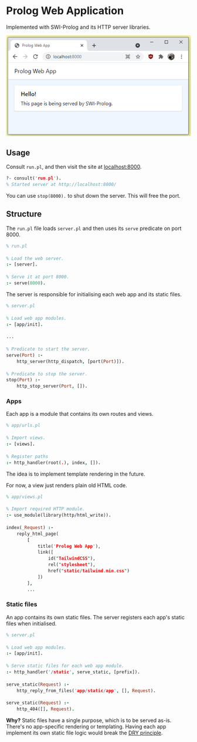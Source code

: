 # Prolog Web Application

Implemented with SWI-Prolog and its HTTP server libraries.

![Prolog web application, shown in Google Chrome.](docs/assets/prolog-web-app-preview.png)

## Usage

Consult `run.pl`, and then visit the site at [localhost:8000](http://localhost:8000).

```prolog
?- consult('run.pl').
% Started server at http://localhost:8000/

```

You can use `stop(8000).` to shut down the server. This will free the port.

## Structure

The `run.pl` file loads `server.pl` and then uses its `serve` predicate on port 8000.

```prolog
% run.pl

% Load the web server.
:- [server].

% Serve it at port 8000.
:- serve(8000).

```

The server is responsible for initialising each web app and its static files.

```prolog
% server.pl

% Load web app modules.
:- [app/init].

...

% Predicate to start the server.
serve(Port) :-
    http_server(http_dispatch, [port(Port)]).

% Predicate to stop the server.
stop(Port) :-
    http_stop_server(Port, []).

```

### Apps

Each app is a module that contains its own routes and views.

```prolog
% app/urls.pl

% Import views.
:- [views].

% Register paths
:- http_handler(root(.), index, []).

```

The idea is to implement template rendering in the future. 

For now, a view just renders plain old HTML code.

```prolog
% app/views.pl

% Import required HTTP module.
:- use_module(library(http/html_write)).

index(_Request) :-
	reply_html_page(
	    [
            title('Prolog Web App'),
            link([
                id("TailwindCSS"), 
                rel("stylesheet"), 
                href("static/tailwind.min.css")
            ])
        ],
        ...
```

### Static files

An app contains its own static files. The server registers each app's static files when initialised.

```prolog
% server.pl

% Load web app modules.
:- [app/init].

% Serve static files for each web app module.
:- http_handler('/static', serve_static, [prefix]).

serve_static(Request) :-
    http_reply_from_files('app/static/app', [], Request).

serve_static(Request) :-
    http_404([], Request).

```

**Why?** Static files have a single purpose, which is to be served as-is. There's no app-specific rendering or templating. Having each app implement its own static file logic would break the [DRY principle](https://en.wikipedia.org/wiki/Don%27t_repeat_yourself).

